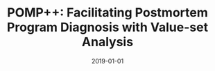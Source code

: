 ---
title: "POMP++: Facilitating Postmortem Program Diagnosis with Value-set Analysis"
date: 2019-01-01
publishDate: 2019-09-04
authors: ["Dongliang Mu", "Yunlan Du", "*Jianhao Xu*", "Jun Xu", "Xinyu Xing", "Bing Mao", "Peng Liu"]
publication_types: ["2"]
abstract: ""
featured: false
publication: "*IEEE Transactions on Software Engineering*"
---